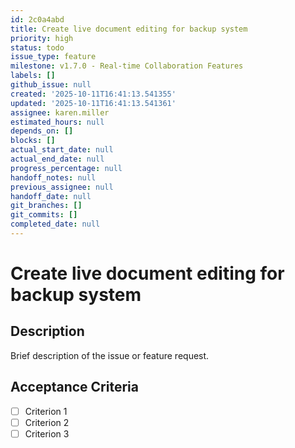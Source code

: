 ```yaml
---
id: 2c0a4abd
title: Create live document editing for backup system
priority: high
status: todo
issue_type: feature
milestone: v1.7.0 - Real-time Collaboration Features
labels: []
github_issue: null
created: '2025-10-11T16:41:13.541355'
updated: '2025-10-11T16:41:13.541361'
assignee: karen.miller
estimated_hours: null
depends_on: []
blocks: []
actual_start_date: null
actual_end_date: null
progress_percentage: null
handoff_notes: null
previous_assignee: null
handoff_date: null
git_branches: []
git_commits: []
completed_date: null
---
```


# Create live document editing for backup system

## Description

Brief description of the issue or feature request.

## Acceptance Criteria

- [ ] Criterion 1
- [ ] Criterion 2
- [ ] Criterion 3